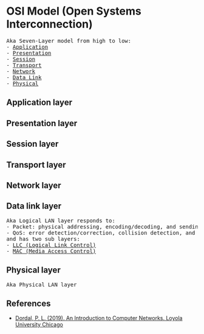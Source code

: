 # OSI Model (Open Systems Interconnection)
<pre>
Aka Seven-Layer model from high to low:
- <a href="#Application layer">Application</a>
- <a href="#Presentation layer">Presentation</a>
- <a href="#Session layer">Session</a>
- <a href="#Transport layer">Transport</a>
- <a href="#Network layer">Network</a>
- <a href="#Data link layer">Data Link</a>
- <a href="#Physical layer">Physical</a>
</pre>
## Application layer
## Presentation layer
## Session layer
## Transport layer
## Network layer
## Data link layer
<pre>
Aka Logical LAN layer responds to:
- Packet: physical addressing, encoding/decoding, and sending/receiving.
- QoS: error detection/correction, collision detection, and retransmission.
and has two sub layers:
- <a href="#LLC">LLC (Logical Link Control)</a>
- <a href="#MAC">MAC (Media Access Control)</a>
</pre>
## Physical layer
<pre>
Aka Physical LAN layer
</pre>
## References
- [Dordal, P. L. (2019). An Introduction to Computer Networks. Loyola University Chicago](http://intronetworks.cs.luc.edu)